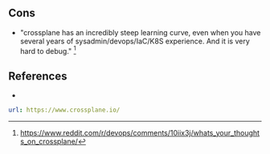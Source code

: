 
## Cons

- "crossplane has an incredibly steep learning curve, even when you have several years of sysadmin/devops/IaC/K8S experience. And it is very hard to debug." [^1]


## References

- [^1]: https://www.reddit.com/r/devops/comments/10iix3j/whats_your_thoughts_on_crossplane/

```yaml
url: https://www.crossplane.io/

```